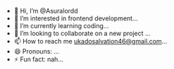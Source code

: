 - 👋 Hi, I’m @Asuralordd
- 👀 I’m interested in frontend development...
- 🌱 I’m currently learning coding...
- 💞️ I’m looking to collaborate on a new project ...
- 📫 How to reach me ukadosalvation46@gmail.com...
- 😄 Pronouns: ...
- ⚡ Fun fact: nah...

<!---
Asuralordd/Asuralordd is a ✨ special ✨ repository because its `README.md` (this file) appears on your GitHub profile.
You can click the Preview link to take a look at your changes.
--->
